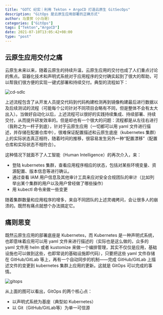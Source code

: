 ```yaml
---
title: "GOTC 纪实｜利用 Tekton + ArgoCD 打造云原生 GitSecOps"
description: "GitOps 是云原生应用部署的正确方式"
author: 马景贺（小马哥）
categories: ["GitOps"]
tags: ["Tekton","ArgoCD"]
date: 2021-07-10T13:05:42+08:00
type: "post"
---
```


## 云原生应用交付之痛

云原生未来以来，随着云原生的持续升温，云原生应用的交付也成了人们重点讨论的焦点。容器化技术和声明式系统对于应用程序的交付确实起到了很大的帮助，可以帮我们很方便的实现一键式部署和持续交付。典型的流程如下：

![cd-sdlc](/static/images)

上述流程包含了从开发人员提交代码到代码构建检测再到镜像构建最后进行数据以及后续测试的流程（可能每个公司针对不同项目会略有不同，但是整体不会有太大出入）。当做好自动化以后，上述流程可以很好的实践持续集成、持续部署、持续交付，从而提升研发效率的。但是却也有一个很大的问题：流程都是从左往右进行（我称之为一杆子到底），针对于云原生应用（一切都可以用 yaml 文件进行描述，并存储在配置仓库中），很难保证配置描述和云原生底座（kubernetes 集群）上的实际状态真正相符，随着时间的推移，很容易发生另外一种“配置漂移”（配置仓库和实际状态不相符合）。

这种情况下就面不了人工智能（Human Intelligence）的再次介入，来：

* 登陆 kubernetes 集群，查看应用程序相应的状态，包括对某些环境变量、资源配置、版本信息等进行确认。
* 通过查看 IAM 用户信息及其他审计工具来应对安全合规团队的审计（比如列举出某个集群的用户以及用户曾经做了哪些操作）
* 用 kubectl 命令来做一些变更

随着集群数量和应用程序的增多，来自不同团队的上述灵魂拷问，会让很多人的崩溃的。既然有痛点就想个办法搞定它。


## 痛则思变

既然云原生应用的部署底座是 Kubernetes，而 Kubernetes 是一种声明式系统，也即意味着应用可以用 yaml 文件来进行描述的（实际也是这么做的，众多的 yaml 文件用 helm 或者 kustomize 来做一个编排管理，其实不仅仅是应用，基础设施也可以做到这些，也即常说的基础设施即代码），只要把这些 yaml 文件存储在 GitHub/GitLab 等上，再有一个自动同步的机制——完成 GitHub/GitLab 上描述文件的变更到 kubernetes 集群上应用的更新。这就是 GitOps 可以完成的事情。

![gitops]()

从上面的图可以看出，GitOps 的两个核心点：


* 以声明式系统为基座（典型如 Kubernetes）
* 以 Git（GitHub/GitLab等）为单一可信源


